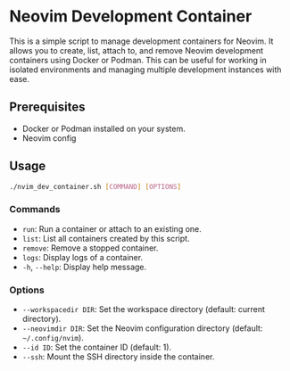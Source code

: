 # Neovim Development Container

This is a simple script to manage development containers for Neovim. It allows you to create, list, attach to, and remove Neovim development containers using Docker or Podman. This can be useful for working in isolated environments and managing multiple development instances with ease.

## Prerequisites

- Docker or Podman installed on your system.
- Neovim config

## Usage
```bash
./nvim_dev_container.sh [COMMAND] [OPTIONS]
```


### Commands

- `run`: Run a container or attach to an existing one.
- `list`: List all containers created by this script.
- `remove`: Remove a stopped container.
- `logs`: Display logs of a container.
- `-h`, `--help`: Display help message.

### Options

- `--workspacedir DIR`: Set the workspace directory (default: current directory).
- `--neovimdir DIR`: Set the Neovim configuration directory (default: `~/.config/nvim`).
- `--id ID`: Set the container ID (default: 1).
- `--ssh`: Mount the SSH directory inside the container.

